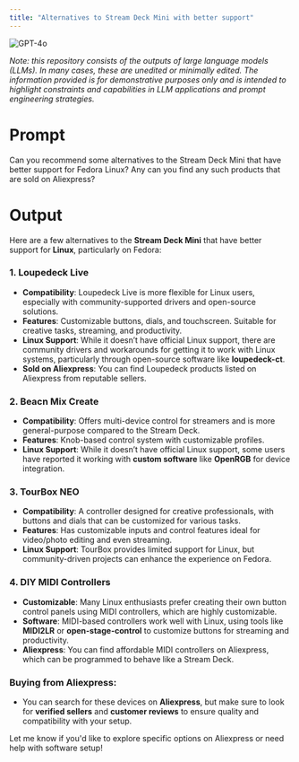 ```yaml
---
title: "Alternatives to Stream Deck Mini with better support"
---
```

![GPT-4o](https://img.shields.io/badge/GPT--4o-3333FF?style=for-the-badge&logo=openai&logoColor=white)



*Note: this repository consists of the outputs of large language models (LLMs). In many cases, these are unedited or minimally edited. The information provided is for demonstrative purposes only and is intended to highlight constraints and capabilities in LLM applications and prompt engineering strategies.*


# Prompt

Can you recommend some alternatives to the Stream Deck Mini that have better support for Fedora Linux? Any can you find any such products that are sold on Aliexpress?

# Output
Here are a few alternatives to the **Stream Deck Mini** that have better support for **Linux**, particularly on Fedora:

### 1. **Loupedeck Live**
   - **Compatibility**: Loupedeck Live is more flexible for Linux users, especially with community-supported drivers and open-source solutions.
   - **Features**: Customizable buttons, dials, and touchscreen. Suitable for creative tasks, streaming, and productivity.
   - **Linux Support**: While it doesn’t have official Linux support, there are community drivers and workarounds for getting it to work with Linux systems, particularly through open-source software like **loupedeck-ct**.
   - **Sold on Aliexpress**: You can find Loupedeck products listed on Aliexpress from reputable sellers.

### 2. **Beacn Mix Create**
   - **Compatibility**: Offers multi-device control for streamers and is more general-purpose compared to the Stream Deck.
   - **Features**: Knob-based control system with customizable profiles.
   - **Linux Support**: While it doesn’t have official Linux support, some users have reported it working with **custom software** like **OpenRGB** for device integration.

### 3. **TourBox NEO**
   - **Compatibility**: A controller designed for creative professionals, with buttons and dials that can be customized for various tasks.
   - **Features**: Has customizable inputs and control features ideal for video/photo editing and even streaming.
   - **Linux Support**: TourBox provides limited support for Linux, but community-driven projects can enhance the experience on Fedora.

### 4. **DIY MIDI Controllers**
   - **Customizable**: Many Linux enthusiasts prefer creating their own button control panels using MIDI controllers, which are highly customizable.
   - **Software**: MIDI-based controllers work well with Linux, using tools like **MIDI2LR** or **open-stage-control** to customize buttons for streaming and productivity.
   - **Aliexpress**: You can find affordable MIDI controllers on Aliexpress, which can be programmed to behave like a Stream Deck.

### Buying from **Aliexpress**:
- You can search for these devices on **Aliexpress**, but make sure to look for **verified sellers** and **customer reviews** to ensure quality and compatibility with your setup.

Let me know if you'd like to explore specific options on Aliexpress or need help with software setup!